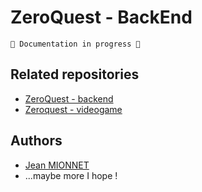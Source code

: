 # ZeroQuest - BackEnd

```
🚧 Documentation in progress 🚧
```

## Related repositories

* [ZeroQuest - backend](https://github.com/JeanM38/zeroquest_backend)
* [Zeroquest - videogame](https://github.com/JeanM38/zeroquest_videogame)
## Authors

* [Jean MIONNET](https://github.com/JeanM38)
* ...maybe more I hope !